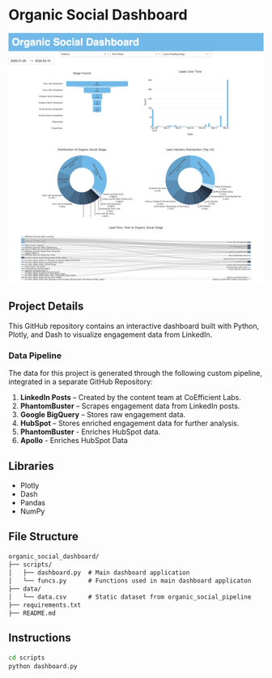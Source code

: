 # Organic Social Dashboard
<p align="center">
  <img src="demo/preview.png" alt="Dashboard Preview" width="600"/>
</p>

## Project Details
This GitHub repository contains an interactive dashboard built with Python, Plotly, and Dash to visualize engagement data from LinkedIn.


### Data Pipeline
The data for this project is generated through the following custom pipeline, integrated in a separate GitHub Repository:
1. **LinkedIn Posts** – Created by the content team at CoEfficient Labs.
2. **PhantomBuster** – Scrapes engagement data from LinkedIn posts.
3. **Google BigQuery** – Stores raw engagement data.
4. **HubSpot** – Stores enriched engagement data for further analysis.
5. **PhantomBuster** - Enriches HubSpot data.
6. **Apollo** - Enriches HubSpot Data

## Libraries
- Plotly
- Dash
- Pandas
- NumPy


## File Structure
```
organic_social_dashboard/
├── scripts/
│   ├── dashboard.py  # Main dashboard application    
│   └── funcs.py      # Functions used in main dashboard applicaton      
├── data/
│   └── data.csv      # Static dataset from organic_social_pipeline
├── requirements.txt       
├── README.md     
```

## Instructions
```bash
cd scripts
python dashboard.py
```
